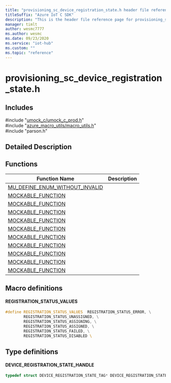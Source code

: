 ```yaml
---                             
title: "provisioning_sc_device_registration_state.h header file reference | Microsoft Docs" 
titleSuffix: "Azure IoT C SDK"            
description: "This is the header file reference page for provisioning_sc_device_registration_state.h in the Azure IoT C SDK. This SDK is used with Azure IoT Hub and Azure IoT Hub Device Provisioning Service"            
manager: timlt                 
author: wesmc7777              
ms.author: wesmc               
ms.date: 09/23/2020                    
ms.service: "iot-hub"             
ms.custom: ""                
ms.topic: "reference"        
---                            
```


# provisioning_sc_device_registration_state.h 

## Includes

\#include "[umock_c/umock_c_prod.h](umock-c-prod-h.md)"  
\#include "[azure_macro_utils/macro_utils.h](macro-utils-h.md)"  
\#include "parson.h"  

## Detailed Description

## Functions

Function Name                  | Description                                
--------------------------------|---------------------------------------------
[MU_DEFINE_ENUM_WITHOUT_INVALID](./provisioning-sc-device-registration-state-h/mu-define-enum-without-invalid.md)            | 
[MOCKABLE_FUNCTION](./provisioning-sc-device-registration-state-h/mockable-function.md)            | 
[MOCKABLE_FUNCTION](./provisioning-sc-device-registration-state-h/mockable-function.md)            | 
[MOCKABLE_FUNCTION](./provisioning-sc-device-registration-state-h/mockable-function.md)            | 
[MOCKABLE_FUNCTION](./provisioning-sc-device-registration-state-h/mockable-function.md)            | 
[MOCKABLE_FUNCTION](./provisioning-sc-device-registration-state-h/mockable-function.md)            | 
[MOCKABLE_FUNCTION](./provisioning-sc-device-registration-state-h/mockable-function.md)            | 
[MOCKABLE_FUNCTION](./provisioning-sc-device-registration-state-h/mockable-function.md)            | 
[MOCKABLE_FUNCTION](./provisioning-sc-device-registration-state-h/mockable-function.md)            | 
[MOCKABLE_FUNCTION](./provisioning-sc-device-registration-state-h/mockable-function.md)            | 
[MOCKABLE_FUNCTION](./provisioning-sc-device-registration-state-h/mockable-function.md)            | 

## Macro definitions

#### REGISTRATION_STATUS_VALUES

```C
#define REGISTRATION_STATUS_VALUES  REGISTRATION_STATUS_ERROR, \
        REGISTRATION_STATUS_UNASSIGNED, \
        REGISTRATION_STATUS_ASSIGNING, \
        REGISTRATION_STATUS_ASSIGNED, \
        REGISTRATION_STATUS_FAILED, \
        REGISTRATION_STATUS_DISABLED \ 
```

## Type definitions

#### DEVICE_REGISTRATION_STATE_HANDLE

```C
typedef struct DEVICE_REGISTRATION_STATE_TAG* DEVICE_REGISTRATION_STATE_HANDLE;
```

